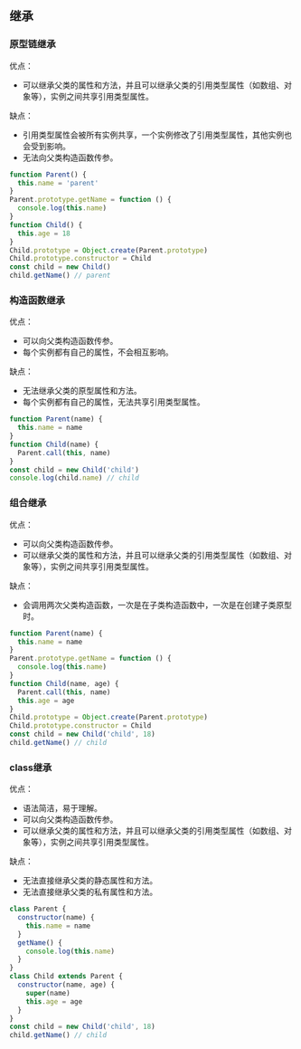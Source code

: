 ## 继承

### 原型链继承
优点：
- 可以继承父类的属性和方法，并且可以继承父类的引用类型属性（如数组、对象等），实例之间共享引用类型属性。

缺点：
- 引用类型属性会被所有实例共享，一个实例修改了引用类型属性，其他实例也会受到影响。
- 无法向父类构造函数传参。

```js
function Parent() {
  this.name = 'parent'
}
Parent.prototype.getName = function () {
  console.log(this.name)
}
function Child() {
  this.age = 18
}
Child.prototype = Object.create(Parent.prototype)
Child.prototype.constructor = Child
const child = new Child()
child.getName() // parent
```

### 构造函数继承
优点：
- 可以向父类构造函数传参。
- 每个实例都有自己的属性，不会相互影响。

缺点：
- 无法继承父类的原型属性和方法。
- 每个实例都有自己的属性，无法共享引用类型属性。


```js
function Parent(name) {
  this.name = name
}
function Child(name) {
  Parent.call(this, name)
}
const child = new Child('child')
console.log(child.name) // child
```

### 组合继承
优点：
- 可以向父类构造函数传参。
- 可以继承父类的属性和方法，并且可以继承父类的引用类型属性（如数组、对象等），实例之间共享引用类型属性。

缺点：
- 会调用两次父类构造函数，一次是在子类构造函数中，一次是在创建子类原型时。

```js
function Parent(name) {
  this.name = name
}
Parent.prototype.getName = function () {
  console.log(this.name)
}
function Child(name, age) {
  Parent.call(this, name)
  this.age = age
}
Child.prototype = Object.create(Parent.prototype)
Child.prototype.constructor = Child
const child = new Child('child', 18)
child.getName() // child
```

### class继承
优点：
- 语法简洁，易于理解。
- 可以向父类构造函数传参。
- 可以继承父类的属性和方法，并且可以继承父类的引用类型属性（如数组、对象等），实例之间共享引用类型属性。

缺点：
- 无法直接继承父类的静态属性和方法。
- 无法直接继承父类的私有属性和方法。

```js
class Parent {
  constructor(name) {
    this.name = name
  }
  getName() {
    console.log(this.name)
  }
}
class Child extends Parent {
  constructor(name, age) {
    super(name)
    this.age = age
  }
}
const child = new Child('child', 18)
child.getName() // child
```